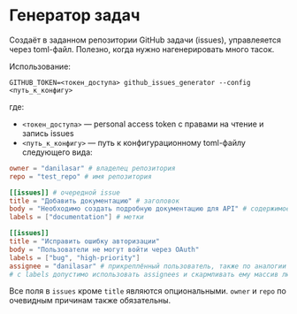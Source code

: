 # Генератор задач

Создаёт в заданном репозитории GitHub задачи (issues), управлеяется через toml-файл. Полезно, когда нужно нагенерировать много тасок.

Использование:

```
GITHUB_TOKEN=<токен_доступа> github_issues_generator --config <путь_к_конфигу>
```

где:

- `<токен_доступа>` &mdash; personal access token с правами на чтение и запись issues
- `<путь_к_конфигу>` &mdash; путь к конфигурационному toml-файлу следующего вида:

```toml
owner = "danilasar" # владелец репозитория
repo = "test_repo" # имя репозитория

[[issues]] # очередной issue
title = "Добавить документацию" # заголовок
body = "Необходимо создать подробную документацию для API" # содержимое
labels = ["documentation"] # метки

[[issues]]
title = "Исправить ошибку авторизации"
body = "Пользователи не могут войти через OAuth"
labels = ["bug", "high-priority"]
assignee = "danilasar" # прикреплённый пользователь, также по аналогии
# с labels допустимо использовать assignees и скармливать ему массив людей
```

Все поля в `issues` кроме `title` являются опциональными. `owner` и `repo` по очевидным причинам также обязательны.
